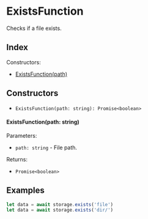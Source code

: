 
# ExistsFunction


Checks if a file exists.

## Index


Constructors:

- [ExistsFunction(path)](#existsfunctionpath-string)




## Constructors

- `ExistsFunction(path: string): Promise<boolean>`


#### ExistsFunction(path: string)

Parameters:

- `path: string` - File path.



Returns:

- `Promise<boolean>`



## Examples

```js
let data = await storage.exists('file')
let data = await storage.exists('dir/')
```